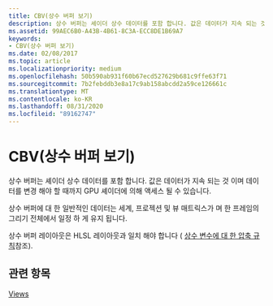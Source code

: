 ```yaml
---
title: CBV(상수 버퍼 보기)
description: 상수 버퍼는 셰이더 상수 데이터를 포함 합니다. 값은 데이터가 지속 되는 것 이며 데이터를 변경 해야 할 때까지 GPU 셰이더에 의해 액세스 될 수 있습니다.
ms.assetid: 99AEC6B0-A43B-4B61-8C3A-ECC8DE1B69A7
keywords:
- CBV(상수 버퍼 보기)
ms.date: 02/08/2017
ms.topic: article
ms.localizationpriority: medium
ms.openlocfilehash: 50b590ab931f60b67ecd527629b681c9ffe63f71
ms.sourcegitcommit: 7b2febddb3e8a17c9ab158abcdd2a59ce126661c
ms.translationtype: MT
ms.contentlocale: ko-KR
ms.lasthandoff: 08/31/2020
ms.locfileid: "89162747"
---
```

# <a name="constant-buffer-view-cbv"></a>CBV(상수 버퍼 보기)


상수 버퍼는 셰이더 상수 데이터를 포함 합니다. 값은 데이터가 지속 되는 것 이며 데이터를 변경 해야 할 때까지 GPU 셰이더에 의해 액세스 될 수 있습니다.

상수 버퍼에 대 한 일반적인 데이터는 세계, 프로젝션 및 뷰 매트릭스가 며 한 프레임의 그리기 전체에서 일정 하 게 유지 됩니다.

상수 버퍼 레이아웃은 HLSL 레이아웃과 일치 해야 합니다 ( [상수 변수에 대 한 압축 규칙](/windows/desktop/direct3dhlsl/dx-graphics-hlsl-packing-rules)참조).

## <a name="span-idrelated-topicsspanrelated-topics"></a><span id="related-topics"></span>관련 항목


[Views](views.md)

 

 